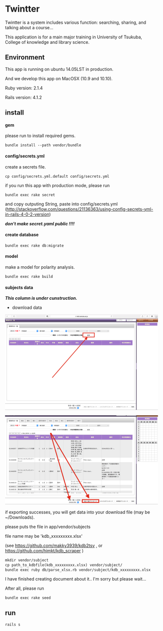 # Twintter

Twintter is a system includes various function: searching, sharing, and talking about a course...

This application is for a main major training in University of Tsukuba, College of knowledge and library science.

## Environment

This app is running on ubuntu 14.05LST in production.

And we develop this app on MacOSX (10.9 and 10.10).

Ruby version: 2.1.4

Rails version: 4.1.2

## install

#### gem

please run to install required gems.

```shell
bundle install --path vendor/bundle
```

#### config/secrets.yml

create a secrets file.
```shell
cp config/secrets.yml.default config/secrets.yml
```

if you run this app with production mode, please run
```shell
bundle exec rake secret
```
and copy outputing String, paste into config/secrets.yml (http://stackoverflow.com/questions/21136363/using-config-secrets-yml-in-rails-4-0-2-version)

___don't make secret.yaml public !!!!___


#### create database
```shell
bundle exec rake db:migrate
```

#### model

make a model for polarity analysis.

```shell
bundle exec rake build
```

#### subjects data

___This column is under cunstruction.___

* download data

![KDBを開き検索を行う](screen_shots/検索.png)

![データをエクスポートする](screen_shots/エクスポート.png)

if exporting successes, you will get data into your download file (may be ~/Downloads).  

please puts the file in app/vendor/subjects  

file name may be 'kdb_xxxxxxxxx.xlsx'

(see https://github.com/makky3939/kdb2tsv , or https://github.com/himkt/kdb_scraper )

```shell
mkdir vendor/subject
cp path_to_kdbfile(kdb_xxxxxxxxx.xlsx) vendor/subject/
bundle exec ruby db/parse_xlsx.rb vendor/subject/kdb_xxxxxxxxx.xlsx
```

I have finished creating document about it.. I'm sorry but please wait...  

After all, please run

```shell
bundle exec rake seed
```

## run

```shell
rails s
```
